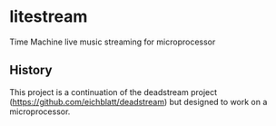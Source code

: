 # litestream
Time Machine live music streaming for microprocessor

## History
This project is a continuation of the deadstream project (https://github.com/eichblatt/deadstream)
but designed to work on a microprocessor.
